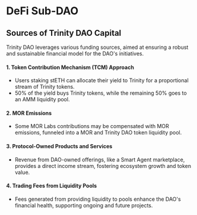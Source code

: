 # DeFi Sub-DAO

## Sources of Trinity DAO Capital

Trinity DAO leverages various funding sources, aimed at ensuring a robust and sustainable financial model for the DAO's initiatives.

#### 1. **Token Contribution Mechanism (TCM) Approach**

* Users staking stETH can allocate their yield to Trinity for a proportional stream of Trinity tokens.
* 50% of the yield buys Trinity tokens, while the remaining 50% goes to an AMM liquidity pool.

#### 2. **MOR Emissions**

* Some MOR Labs contributions may be compensated with MOR emissions, funneled into a MOR and Trinity DAO token liquidity pool.

#### 3. **Protocol-Owned Products and Services**

* Revenue from DAO-owned offerings, like a Smart Agent marketplace, provides a direct income stream, fostering ecosystem growth and token value.

#### 4. **Trading Fees from Liquidity Pools**

* Fees generated from providing liquidity to pools enhance the DAO's financial health, supporting ongoing and future projects.
